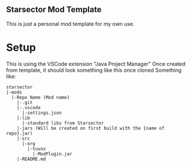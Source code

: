 ## Starsector Mod Template

This is just a personal mod template for my own use.

# Setup
This is using the VSCode extension "Java Project Manager"
Once created from template, it should look something like this once cloned
Something like:
```
starsector
|-mods
  |-Repo Name (Mod name)
    |-.git
    |-.vscode
      |-settings.json
    |-lib
      |-standard libs from Starsector
    |-jars (Will be created on first build with the {name of repo}.jar)
    |-src
      |-org
        |-tuvox
          |-ModPlugin.jar
    |-README.md
```